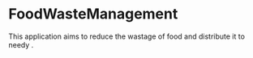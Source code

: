# FoodWasteManagement
This application aims to reduce the wastage of food and distribute it to needy .
